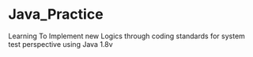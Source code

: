 # Java_Practice
Learning To Implement new Logics through coding standards for system test perspective using Java 1.8v
